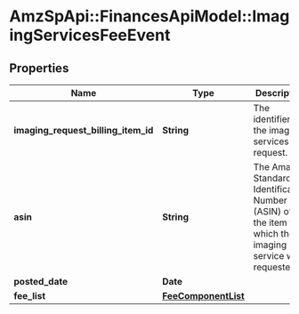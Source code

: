 # AmzSpApi::FinancesApiModel::ImagingServicesFeeEvent

## Properties
Name | Type | Description | Notes
------------ | ------------- | ------------- | -------------
**imaging_request_billing_item_id** | **String** | The identifier for the imaging services request. | [optional] 
**asin** | **String** | The Amazon Standard Identification Number (ASIN) of the item for which the imaging service was requested. | [optional] 
**posted_date** | **Date** |  | [optional] 
**fee_list** | [**FeeComponentList**](FeeComponentList.md) |  | [optional] 

